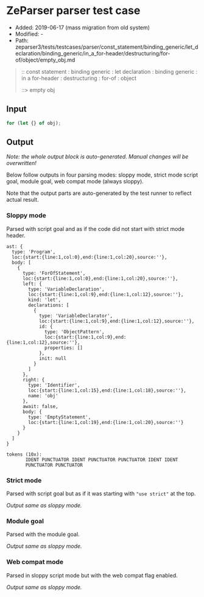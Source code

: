 # ZeParser parser test case

- Added: 2019-06-17 (mass migration from old system)
- Modified: -
- Path: zeparser3/tests/testcases/parser/const_statement/binding_generic/let_declaration/binding_generic/in_a_for-header/destructuring/for-of/object/empty_obj.md

> :: const statement : binding generic : let declaration : binding generic : in a for-header : destructuring : for-of : object
>
> ::> empty obj

## Input

`````js
for (let {} of obj);
`````

## Output

_Note: the whole output block is auto-generated. Manual changes will be overwritten!_

Below follow outputs in four parsing modes: sloppy mode, strict mode script goal, module goal, web compat mode (always sloppy).

Note that the output parts are auto-generated by the test runner to reflect actual result.

### Sloppy mode

Parsed with script goal and as if the code did not start with strict mode header.

`````
ast: {
  type: 'Program',
  loc:{start:{line:1,col:0},end:{line:1,col:20},source:''},
  body: [
    {
      type: 'ForOfStatement',
      loc:{start:{line:1,col:0},end:{line:1,col:20},source:''},
      left: {
        type: 'VariableDeclaration',
        loc:{start:{line:1,col:9},end:{line:1,col:12},source:''},
        kind: 'let',
        declarations: [
          {
            type: 'VariableDeclarator',
            loc:{start:{line:1,col:9},end:{line:1,col:12},source:''},
            id: {
              type: 'ObjectPattern',
              loc:{start:{line:1,col:9},end:{line:1,col:12},source:''},
              properties: []
            },
            init: null
          }
        ]
      },
      right: {
        type: 'Identifier',
        loc:{start:{line:1,col:15},end:{line:1,col:18},source:''},
        name: 'obj'
      },
      await: false,
      body: {
        type: 'EmptyStatement',
        loc:{start:{line:1,col:19},end:{line:1,col:20},source:''}
      }
    }
  ]
}

tokens (10x):
       IDENT PUNCTUATOR IDENT PUNCTUATOR PUNCTUATOR IDENT IDENT
       PUNCTUATOR PUNCTUATOR
`````

### Strict mode

Parsed with script goal but as if it was starting with `"use strict"` at the top.

_Output same as sloppy mode._

### Module goal

Parsed with the module goal.

_Output same as sloppy mode._

### Web compat mode

Parsed in sloppy script mode but with the web compat flag enabled.

_Output same as sloppy mode._
